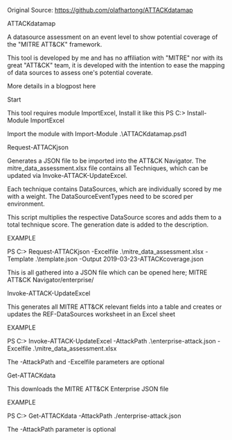 Original Source: https://github.com/olafhartong/ATTACKdatamap

ATTACKdatamap

A datasource assessment on an event level to show potential coverage of the "MITRE ATT&CK" framework.

This tool is developed by me and has no affiliation with "MITRE" nor with its great "ATT&CK" team, it is developed with the intention to ease the mapping of data sources to assess one's potential coverate.

More details in a blogpost here

Start

This tool requires module ImportExcel, Install it like this PS C:\> Install-Module ImportExcel

Import the module with Import-Module .\ATTACKdatamap.psd1

Request-ATTACKjson

Generates a JSON file to be imported into the ATT&CK Navigator. The mitre_data_assessment.xlsx file contains all Techniques, which can be updated via Invoke-ATTACK-UpdateExcel.

Each technique contains DataSources, which are individually scored by me with a weight. The DataSourceEventTypes need to be scored per environment.

This script multiplies the respective DataSource scores and adds them to a total technique score. The generation date is added to the description.

EXAMPLE

PS C:\> Request-ATTACKjson -Excelfile .\mitre_data_assessment.xlsx -Template .\template.json -Output 2019-03-23-ATTACKcoverage.json

This is all gathered into a JSON file which can be opened here; MITRE ATT&CK Navigator/enterprise/

Invoke-ATTACK-UpdateExcel

This generates all MITRE ATT&CK relevant fields into a table and creates or updates the REF-DataSources worksheet in an Excel sheet

EXAMPLE

PS C:\> Invoke-ATTACK-UpdateExcel -AttackPath .\enterprise-attack.json -Excelfile .\mitre_data_assessment.xlsx

The -AttackPath and -Excelfile parameters are optional

Get-ATTACKdata

This downloads the MITRE ATT&CK Enterprise JSON file

EXAMPLE

PS C:\> Get-ATTACKdata -AttackPath ./enterprise-attack.json

The -AttackPath parameter is optional

